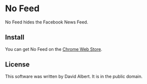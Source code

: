 # No Feed

No Feed hides the Facebook News Feed.

## Install

You can get No Feed on the [Chrome Web Store](https://chrome.google.com/webstore/detail/ajhlinhaimmakhbabjcgmhchbpehgkog).

## License

This software was written by David Albert. It is in the public domain.
